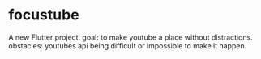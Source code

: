 # focustube

A new Flutter project.
goal: to make youtube a place without distractions.
obstacles: youtubes api being difficult or impossible to make it happen.

